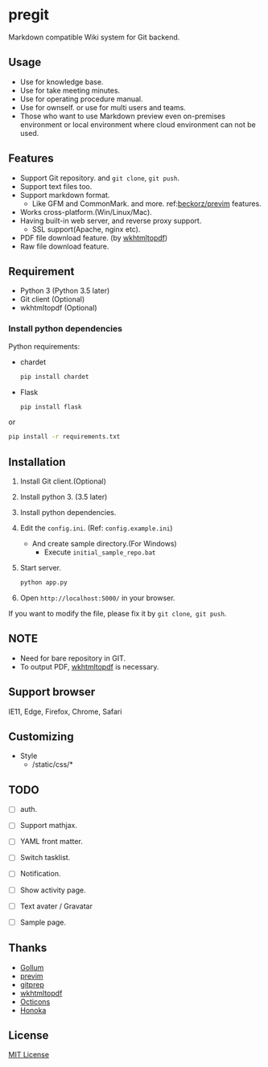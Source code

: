 # pregit

Markdown compatible Wiki system for Git backend.

## Usage
- Use for knowledge base.
- Use for take meeting minutes.
- Use for operating procedure manual.
- Use for ownself. or use for multi users and teams.
- Those who want to use Markdown preview even on-premises environment or local environment where cloud environment can not be used.


## Features
- Support Git repository. and `git clone`, `git push`.
- Support text files too.
- Support markdown format.
    - Like GFM and CommonMark. and more. ref:[beckorz/previm](https://github.com/beckorz/previm) features.
- Works cross-platform.(Win/Linux/Mac).
- Having built-in web server, and reverse proxy support.
    - SSL support(Apache, nginx etc).
- PDF file download feature. (by [wkhtmltopdf](https://wkhtmltopdf.org/))
- Raw file download feature.


## Requirement
- Python 3 (Python 3.5 later)
- Git client (Optional)
- wkhtmltopdf (Optional)


### Install python dependencies

Python requirements:

- chardet

    ```sh
    pip install chardet
    ```

- Flask

    ```sh
    pip install flask
    ```

or

```sh
pip install -r requirements.txt
```


## Installation 
1. Install Git client.(Optional)
2. Install python 3. (3.5 later)
3. Install python dependencies.
4. Edit the `config.ini`. (Ref: `config.example.ini`)
    - And create sample directory.(For Windows)
        - Execute `initial_sample_repo.bat`
5. Start server.

    ```sh
    python app.py
    ```

6. Open `http://localhost:5000/` in your browser.

If you want to modify the file, please fix it by `git clone`,` git push`.


## NOTE
- Need for bare repository in GIT.
- To output PDF, [wkhtmltopdf](https://wkhtmltopdf.org) is necessary.


## Support browser
IE11, Edge, Firefox, Chrome, Safari


## Customizing
- Style
    - /static/css/\*


## TODO
- [ ] auth.
- [ ] Support mathjax.
- [ ] YAML front matter.
- [ ] Switch tasklist.
- [ ] Notification.
- [ ] Show activity page.
- [ ] Text avater / Gravatar
- [ ] Sample page.


## Thanks
- [Gollum](https://github.com/gollum/gollum)
- [previm](http://github.com/previm/previm/)
- [gitprep](http://gitprep.yukikimoto.com/)
- [wkhtmltopdf](https://wkhtmltopdf.org/)
- [Octicons](https://octicons.github.com/)
- [Honoka](http://honokak.osaka/)


## License
[MIT License](LICENSE)

